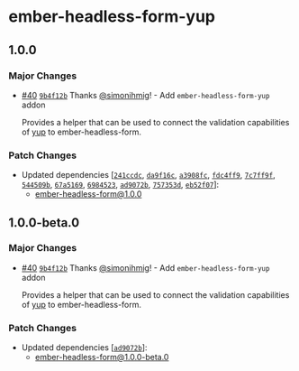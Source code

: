 # ember-headless-form-yup

## 1.0.0

### Major Changes

- [#40](https://github.com/CrowdStrike/ember-headless-form/pull/40) [`9b4f12b`](https://github.com/CrowdStrike/ember-headless-form/commit/9b4f12b2343402f6c11e43fd550c4e484d6ae182) Thanks [@simonihmig](https://github.com/simonihmig)! - Add `ember-headless-form-yup` addon

  Provides a helper that can be used to connect the validation capabilities of [yup](https://github.com/jquense/yup) to ember-headless-form.

### Patch Changes

- Updated dependencies [[`241ccdc`](https://github.com/CrowdStrike/ember-headless-form/commit/241ccdcedaf52d8af8b3f366b61d3055e9e38fc9), [`da9f16c`](https://github.com/CrowdStrike/ember-headless-form/commit/da9f16c5165c98c70f3f5caf0042aa162fb435bc), [`a3908fc`](https://github.com/CrowdStrike/ember-headless-form/commit/a3908fcf51dc1caa955a355c3e8e2a23d2cc341c), [`fdc4ff9`](https://github.com/CrowdStrike/ember-headless-form/commit/fdc4ff9fd8a2ba00c1f2f1fe04ece8f83ffe97b3), [`7c7ff9f`](https://github.com/CrowdStrike/ember-headless-form/commit/7c7ff9f47a24eeddd9ac8f9a4c2643eb5e500582), [`544509b`](https://github.com/CrowdStrike/ember-headless-form/commit/544509b256fb171e62cc74b2cba2b2f32faa6f35), [`67a5169`](https://github.com/CrowdStrike/ember-headless-form/commit/67a5169eb11552d7db9eb1f2553f59dfaad9aa65), [`6984523`](https://github.com/CrowdStrike/ember-headless-form/commit/69845235c295e05c27ab873cd0af91feebc799c2), [`ad9072b`](https://github.com/CrowdStrike/ember-headless-form/commit/ad9072bd02cb38a75a1d05efdfefb88dc827cade), [`757353d`](https://github.com/CrowdStrike/ember-headless-form/commit/757353de0015e3d10db771dfe41bd366f3a284c7), [`eb52f07`](https://github.com/CrowdStrike/ember-headless-form/commit/eb52f0756ed85b34943737248ee0dc569b5408f1)]:
  - ember-headless-form@1.0.0

## 1.0.0-beta.0

### Major Changes

- [#40](https://github.com/CrowdStrike/ember-headless-form/pull/40) [`9b4f12b`](https://github.com/CrowdStrike/ember-headless-form/commit/9b4f12b2343402f6c11e43fd550c4e484d6ae182) Thanks [@simonihmig](https://github.com/simonihmig)! - Add `ember-headless-form-yup` addon

  Provides a helper that can be used to connect the validation capabilities of [yup](https://github.com/jquense/yup) to ember-headless-form.

### Patch Changes

- Updated dependencies [[`ad9072b`](https://github.com/CrowdStrike/ember-headless-form/commit/ad9072bd02cb38a75a1d05efdfefb88dc827cade)]:
  - ember-headless-form@1.0.0-beta.0
